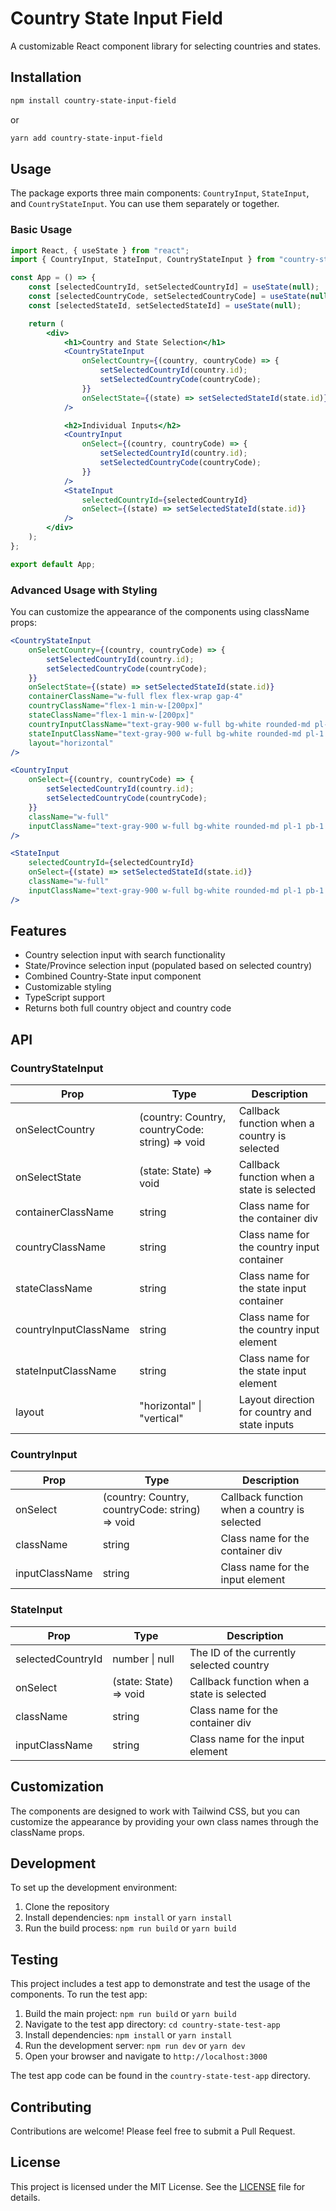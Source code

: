 # Country State Input Field

A customizable React component library for selecting countries and states.

## Installation

```bash
npm install country-state-input-field
```

or

```bash
yarn add country-state-input-field
```

## Usage

The package exports three main components: `CountryInput`, `StateInput`, and `CountryStateInput`. You can use them
separately or together.

### Basic Usage

```jsx
import React, { useState } from "react";
import { CountryInput, StateInput, CountryStateInput } from "country-state-input-field";

const App = () => {
    const [selectedCountryId, setSelectedCountryId] = useState(null);
    const [selectedCountryCode, setSelectedCountryCode] = useState(null);
    const [selectedStateId, setSelectedStateId] = useState(null);

    return (
        <div>
            <h1>Country and State Selection</h1>
            <CountryStateInput
                onSelectCountry={(country, countryCode) => {
                    setSelectedCountryId(country.id);
                    setSelectedCountryCode(countryCode);
                }}
                onSelectState={(state) => setSelectedStateId(state.id)}
            />

            <h2>Individual Inputs</h2>
            <CountryInput
                onSelect={(country, countryCode) => {
                    setSelectedCountryId(country.id);
                    setSelectedCountryCode(countryCode);
                }}
            />
            <StateInput
                selectedCountryId={selectedCountryId}
                onSelect={(state) => setSelectedStateId(state.id)}
            />
        </div>
    );
};

export default App;
```

### Advanced Usage with Styling

You can customize the appearance of the components using className props:

```jsx
<CountryStateInput
    onSelectCountry={(country, countryCode) => {
        setSelectedCountryId(country.id);
        setSelectedCountryCode(countryCode);
    }}
    onSelectState={(state) => setSelectedStateId(state.id)}
    containerClassName="w-full flex flex-wrap gap-4"
    countryClassName="flex-1 min-w-[200px]"
    stateClassName="flex-1 min-w-[200px]"
    countryInputClassName="text-gray-900 w-full bg-white rounded-md pl-1 pb-1 pt-1"
    stateInputClassName="text-gray-900 w-full bg-white rounded-md pl-1 pb-1 pt-1"
    layout="horizontal"
/>

<CountryInput
    onSelect={(country, countryCode) => {
        setSelectedCountryId(country.id);
        setSelectedCountryCode(countryCode);
    }}
    className="w-full"
    inputClassName="text-gray-900 w-full bg-white rounded-md pl-1 pb-1 pt-1"
/>

<StateInput
    selectedCountryId={selectedCountryId}
    onSelect={(state) => setSelectedStateId(state.id)}
    className="w-full"
    inputClassName="text-gray-900 w-full bg-white rounded-md pl-1 pb-1 pt-1"
/>
```

## Features

- Country selection input with search functionality
- State/Province selection input (populated based on selected country)
- Combined Country-State input component
- Customizable styling
- TypeScript support
- Returns both full country object and country code

## API

### CountryStateInput

| Prop                  | Type                                             | Description                                   |
|-----------------------|--------------------------------------------------|-----------------------------------------------|
| onSelectCountry       | (country: Country, countryCode: string) => void  | Callback function when a country is selected  |
| onSelectState         | (state: State) => void                           | Callback function when a state is selected    |
| containerClassName    | string                                           | Class name for the container div              |
| countryClassName      | string                                           | Class name for the country input container    |
| stateClassName        | string                                           | Class name for the state input container      |
| countryInputClassName | string                                           | Class name for the country input element      |
| stateInputClassName   | string                                           | Class name for the state input element        |
| layout                | "horizontal" \| "vertical"                       | Layout direction for country and state inputs |

### CountryInput

| Prop           | Type                                             | Description                                  |
|----------------|--------------------------------------------------|----------------------------------------------|
| onSelect       | (country: Country, countryCode: string) => void  | Callback function when a country is selected |
| className      | string                                           | Class name for the container div             |
| inputClassName | string                                           | Class name for the input element             |

### StateInput

| Prop              | Type                   | Description                                |
|-------------------|------------------------|--------------------------------------------|
| selectedCountryId | number \| null         | The ID of the currently selected country   |
| onSelect          | (state: State) => void | Callback function when a state is selected |
| className         | string                 | Class name for the container div           |
| inputClassName    | string                 | Class name for the input element           |

## Customization

The components are designed to work with Tailwind CSS, but you can customize the appearance by providing your own class
names through the className props.

## Development

To set up the development environment:

1. Clone the repository
2. Install dependencies: `npm install` or `yarn install`
3. Run the build process: `npm run build` or `yarn build`

## Testing

This project includes a test app to demonstrate and test the usage of the components. To run the test app:

1. Build the main project: `npm run build` or `yarn build`
2. Navigate to the test app directory: `cd country-state-test-app`
3. Install dependencies: `npm install` or `yarn install`
4. Run the development server: `npm run dev` or `yarn dev`
5. Open your browser and navigate to `http://localhost:3000`

The test app code can be found in the `country-state-test-app` directory.

## Contributing

Contributions are welcome! Please feel free to submit a Pull Request.

## License

This project is licensed under the MIT License. See the [LICENSE](LICENSE) file for details.
